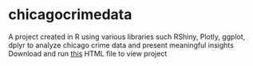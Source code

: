 # chicagocrimedata
A project created in R using various libraries such RShiny, Plotly, ggplot, dplyr to analyze chicago crime data and present meaningful insights 
Download and run [this](Hackathon-Project-IE6600---Sec-01---Group-14---Luu_Ajgaonkar_Diyora.html) HTML file to view project 
